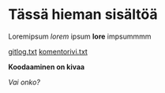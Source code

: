 # Tässä hieman sisältöä

Loremipsum *lorem* ipsum **lore** impsummmm

[gitlog.txt](https://github.com/emmimat/ot-harjoitustyo/blob/master/laskarit/viikko1/gitlog.txt)
[komentorivi.txt](https://github.com/emmimat/ot-harjoitustyo/blob/master/laskarit/viikko1/komentorivi.txt)


**Koodaaminen on kivaa**

*Vai onko?*
